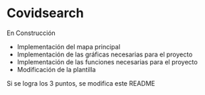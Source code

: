 # Covidsearch
En Construcción

- Implementación del mapa principal
- Implementación de las gráficas necesarias para el proyecto
- Implementación de las funciones necesarias para el proyecto
- Modificación de la plantilla

Si se logra los 3 puntos, se modifica este README

